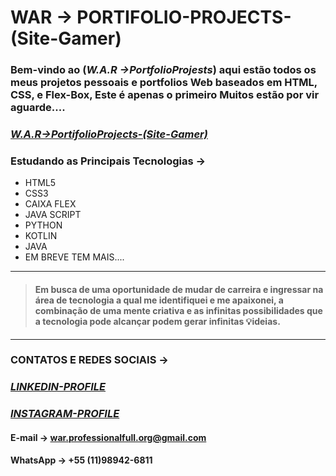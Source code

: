 

#             **WAR -> PORTIFOLIO-PROJECTS-(Site-Gamer)** 

### Bem-vindo ao (_W.A.R ->PortfolioProjests_) aqui estão todos os meus projetos pessoais e portfolios Web baseados em HTML, CSS, e Flex-Box, Este é apenas o primeiro Muitos estão por vir aguarde....


### [_W.A.R->PortifolioProjects-(Site-Gamer)_](https://fullstackmagickdeveloper.github.io/WAR-PortfolioProjects-Personal/Portfolio-HTML-Gamer.html)

 ### Estudando as Principais Tecnologias ->

 * HTML5
 * CSS3
 * CAIXA FLEX
 * JAVA SCRIPT
 * PYTHON
 * KOTLIN
 * JAVA
 * EM BREVE TEM MAIS....

 ***
  >#### Em busca de uma oportunidade de mudar de carreira e ingressar na área de tecnologia a qual me identifiquei e me apaixonei, a combinação de uma mente criativa e as infinitas possibilidades que a tecnologia pode alcançar podem gerar infinitas 💡ideias.

  ***
  ### CONTATOS E REDES SOCIAIS ->

 ### [_LINKEDIN-PROFILE_](https://www.linkedin.com/in/wagner-ribeiro-886626289?lipi=urn:li:page:d_flagship3_profile_view_base_contact_details;6T4cQSdCRoudt/2pDT1wcg==)

 ### [_INSTAGRAM-PROFILE_](https://www.instagram.com/wagnerinthedarkness)

 #### E-mail -> war.professionalfull.org@gmail.com
 #### WhatsApp -> +55 (11)98942-6811
